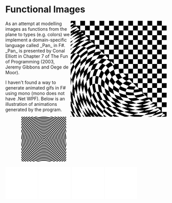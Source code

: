 # Functional Images

<img align="right" src="test.png" width="300" />
As an attempt at modelling images as functions from the plane to types (e.g. colors) we implement a domain-specific language called _Pan_ in F#.
_Pan_ is presented by Conal Elliott in Chapter 7 of The Fun of Programming (2003, Jeremy Gibbons and Oege de Moor).

I haven't found a way to generate animated gifs in F# using mono (mono does not have .Net WPF). Below is an illustration of animations generated by the program.

<img src="polarchecker.gif" height="140" hspace="50"/>

<img src="examples/open_close_blinds.gif" width="100" /> <img src="examples/peacock_feathers.gif" width="100" /> <img src="examples/relaxed_rays.gif" width="100" /> <img src="examples/relaxed_rings.gif" width="100" />
